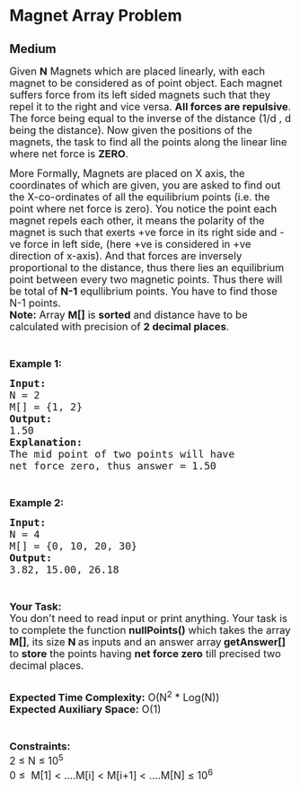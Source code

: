 # Magnet Array Problem
## Medium
<div class="problems_problem_content__Xm_eO"><p><span style="font-size:18px">Given <strong>N</strong> Magnets which are placed linearly, with each magnet to be considered as of point object. Each magnet suffers force from its left sided magnets such that they repel it to the right and vice versa. <strong>All forces are repulsive</strong>. The force being equal to the inverse of the distance (1/d ,&nbsp;d being the distance). Now given the positions of the magnets, the task to find&nbsp;all the points along the linear line where net force is <strong>ZERO</strong>.&nbsp;</span></p>

<p><span style="font-size:18px">More Formally, Magnets are placed on X axis, the coordinates of which are given, you are asked to find out the X-co-ordinates of all the equilibrium points (i.e. the point where net force is zero). You notice the point each magnet repels each other, it means the polarity of the magnet is such that exerts +ve force in its right side and -ve force in left side, (here +ve is considered in +ve direction of x-axis). And that forces are inversely proportional to the distance, thus there lies an equilibrium point between every two magnetic points. Thus there will be total of <strong>N-1</strong> equllibrium points. You have to find those N-1 points.<br>
<strong>Note:</strong> Array <strong>M[]</strong> is <strong>sorted</strong> and distance have to be calculated with precision of <strong>2 decimal places</strong>.</span></p>

<p>&nbsp;</p>

<p><span style="font-size:18px"><strong>Example 1:</strong></span></p>

<pre><span style="font-size:18px"><strong>Input:</strong>
N = 2
M[] = {1, 2}
<strong>Output:</strong>
1.50
<strong>Explanation:
</strong>The mid point of two points will have 
net force zero, thus answer = 1.50
</span></pre>

<p>&nbsp;</p>

<p><span style="font-size:18px"><strong>Example 2:</strong></span></p>

<pre><span style="font-size:18px"><strong>Input:</strong>
N = 4
M[] = {0, 10, 20, 30}
<strong>Output:</strong>
3.82, 15.00, 26.18</span></pre>

<p>&nbsp;</p>

<p><span style="font-size:18px"><strong>Your Task:&nbsp;&nbsp;</strong><br>
You don't need to read input or print anything. Your task is to complete the function <strong>nullPoints()</strong>&nbsp;which takes the array <strong>M[]</strong>, its size <strong>N </strong>as inputs and an answer array<strong> getAnswer[] </strong>to <strong>store</strong> the points having <strong>net force zero</strong> till precised two decimal places.</span></p>

<p><br>
<span style="font-size:18px"><strong>Expected Time Complexity:</strong> O(N<sup>2</sup>&nbsp;* Log(N))<br>
<strong>Expected Auxiliary Space:</strong> O(1)</span></p>

<p>&nbsp;</p>

<p><span style="font-size:18px"><strong>Constraints:</strong><br>
2 ≤ N ≤ 10<sup>5</sup><br>
0 ≤ &nbsp;M[1] &lt; ....M[i] &lt; M[i+1] &lt; ....M[N] ≤ 10<sup>6</sup></span><br>
&nbsp;</p>

<p>&nbsp;</p>

<p>&nbsp;</p>

<p>&nbsp;</p>
</div>